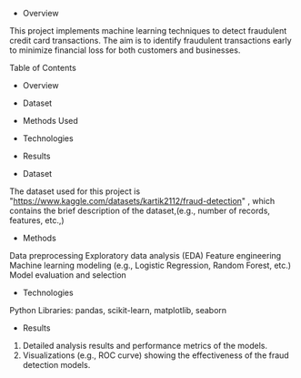 - Overview

 This project implements machine learning techniques to detect fraudulent credit card transactions. The aim is to identify fraudulent transactions early to minimize financial loss for both customers and businesses.

 Table of Contents
 
- Overview
- Dataset
- Methods Used
- Technologies
- Results

- Dataset
  
 The dataset used for this project is "https://www.kaggle.com/datasets/kartik2112/fraud-detection" , which contains the brief description of the dataset,(e.g., number of records, features, etc.,)

- Methods
  
 Data preprocessing
 Exploratory data analysis (EDA)
 Feature engineering
 Machine learning modeling (e.g., Logistic Regression, Random Forest, etc.)
 Model evaluation and selection

- Technologies
  
 Python
 Libraries: pandas, scikit-learn, matplotlib, seaborn

- Results
  
1. Detailed analysis results and performance metrics of the models.
2. Visualizations (e.g., ROC curve) showing the effectiveness of the fraud detection models.
